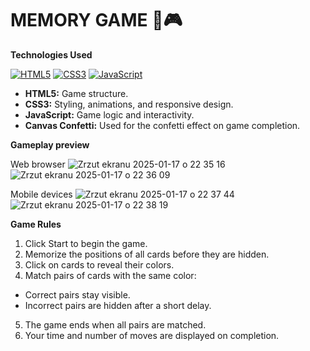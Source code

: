 # MEMORY GAME 🧠🎮

**Technologies Used**

[![HTML5](https://img.shields.io/badge/HTML5-E34F26?style=flat-square&logo=html5&logoColor=white)](https://developer.mozilla.org/en-US/docs/Web/HTML) [![CSS3](https://img.shields.io/badge/CSS3-1572B6?style=flat-square&logo=css3&logoColor=white)](https://developer.mozilla.org/en-US/docs/Web/CSS) [![JavaScript](https://img.shields.io/badge/JavaScript-F7DF1E?style=flat-square&logo=javascript&logoColor=black)](https://developer.mozilla.org/en-US/docs/Web/JavaScript)

- **HTML5:** Game structure.
- **CSS3:** Styling, animations, and responsive design.
- **JavaScript:** Game logic and interactivity.
- **Canvas Confetti:** Used for the confetti effect on game completion.

**Gameplay preview**

Web browser
![Zrzut ekranu 2025-01-17 o 22 35 16](https://github.com/user-attachments/assets/b30270df-05f0-4f6d-9815-13923f688fbc)
![Zrzut ekranu 2025-01-17 o 22 36 09](https://github.com/user-attachments/assets/5c6b4ac9-0287-4a82-89fc-04ced54a1998)

Mobile devices
![Zrzut ekranu 2025-01-17 o 22 37 44](https://github.com/user-attachments/assets/1f6592bb-ad24-4b31-89b3-b3b16f2de029) ![Zrzut ekranu 2025-01-17 o 22 38 19](https://github.com/user-attachments/assets/f8f8b73d-8e47-4a42-bf2c-401adc160201)

**Game Rules**

1. Click Start to begin the game.
2. Memorize the positions of all cards before they are hidden.
3. Click on cards to reveal their colors.
4. Match pairs of cards with the same color:
- Correct pairs stay visible.
- Incorrect pairs are hidden after a short delay.
5. The game ends when all pairs are matched.
6. Your time and number of moves are displayed on completion.
